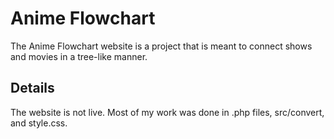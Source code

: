 # Anime Flowchart
The Anime Flowchart website is a project that is meant to connect shows and movies in a tree-like manner.

## Details
The website is not live. Most of my work was done in .php files, src/convert, and style.css.